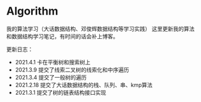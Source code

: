 # Algorithm
我的算法学习（大话数据结构、邓俊辉数据结构等学习实践）
这里更新我的算法和数据结构学习笔记，有时间的话会补上博客。

更新日志：
- 2021.4.1 卡在平衡树和搜索树上
- 2021.3.9 提交了线索二叉树的线索化和中序遍历
- 2021.3.4 提交了一般树的遍历
- 2021.2.18 提交了大话数据结构的栈、队列、串、kmp算法
- 2021.3.1 提交了树的链表结构接口实现

